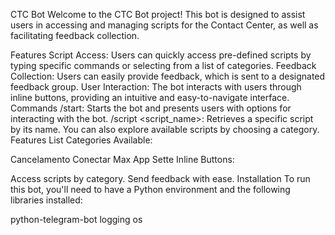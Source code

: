 CTC Bot
Welcome to the CTC Bot project! This bot is designed to assist users in accessing and managing scripts for the Contact Center, as well as facilitating feedback collection.

Features
Script Access: Users can quickly access pre-defined scripts by typing specific commands or selecting from a list of categories.
Feedback Collection: Users can easily provide feedback, which is sent to a designated feedback group.
User Interaction: The bot interacts with users through inline buttons, providing an intuitive and easy-to-navigate interface.
Commands
/start: Starts the bot and presents users with options for interacting with the bot.
/script <script_name>: Retrieves a specific script by its name. You can also explore available scripts by choosing a category.
Features List
Categories Available:

Cancelamento
Conectar Max
App Sette
Inline Buttons:

Access scripts by category.
Send feedback with ease.
Installation
To run this bot, you'll need to have a Python environment and the following libraries installed:

python-telegram-bot
logging
os
